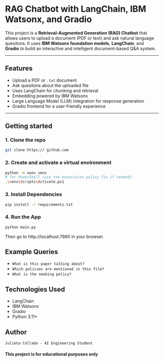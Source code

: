 # RAG Chatbot with LangChain, IBM Watsonx, and Gradio
This project is a **Retrieval-Augmented Generation (RAG) Chatbot** that allows users to upload a document (PDF or text) and ask natural language quesitons. It uses **IBM Watsonx foundation models**, **LangChain**, and **Gradio** to build an interactive and intelligent document-based Q&A system.

---
## Features

- Upload a PDF or `.txt` document
- Ask quesitons about the uploaded file
- Uses LangChain for chunking and retrieval
- Embedding powered by IBM Watsonx
- Large Language Model (LLM) integration for response generation
- Gradio frontend for a user-friendly experience

---

## Getting started

### 1. Clone the repo 

```bash
git clone https:// github.com
```
### 2. Create and activate a virtual environment

```bash
python -m venv venv
# for PowerShell (use the excecution policy fix if needed):
.\venv\Scripts\Activate.ps1
```

### 3. Install Dependencies

```bash
pip install -r requirements.txt
```

### 4. Run the App

```bash 
python main.py
```
Then go to http://localhost:7860 in your browser.

## Example Queries

- `What is this paper talking about?`<br>
- `Which policies are mentioned in this file?`<br>
- `What is the smoking policy?`

## Technologies Used

- LangChain
- IBM Watsonx
- Gradio
- Python 3.11+

## Author
`Julieta Collado - AI Engineering Student`

#### This project is for educational purposes only ###